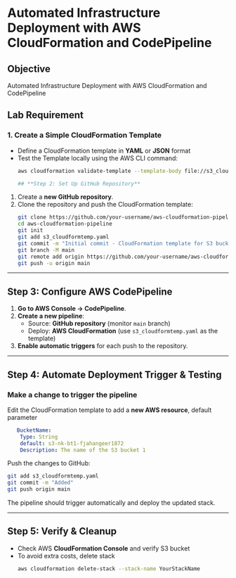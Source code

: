 # Automated Infrastructure Deployment with AWS CloudFormation and CodePipeline

## Objective

Automated Infrastructure Deployment with AWS CloudFormation and CodePipeline

## Lab Requirement

### 1. Create a Simple CloudFormation Template
- Define a CloudFormation template in **YAML** or **JSON** format
- Test the Template locally using the AWS CLI command:  
  ```bash
  aws cloudformation validate-template --template-body file://s3_cloudformtemp.yaml

  ## **Step 2: Set Up GitHub Repository**
1. Create a **new GitHub repository**.
2. Clone the repository and push the CloudFormation template:
   ```sh
   git clone https://github.com/your-username/aws-cloudformation-pipeline.git
   cd aws-cloudformation-pipeline
   git init
   git add s3_cloudformtemp.yaml
   git commit -m "Initial commit - CloudFormation template for S3 bucket"
   git branch -M main
   git remote add origin https://github.com/your-username/aws-cloudformation-pipeline.git
   git push -u origin main
   ```

---

## **Step 3: Configure AWS CodePipeline**
1. **Go to AWS Console → CodePipeline**.
2. **Create a new pipeline**:
   - Source: **GitHub repository** (monitor `main` branch)
   - Deploy: **AWS CloudFormation** (use `s3_cloudformtemp.yaml` as the template)
3. **Enable automatic triggers** for each push to the repository.

---

## **Step 4: Automate Deployment Trigger & Testing**
### **Make a change to trigger the pipeline**
Edit the CloudFormation template to add a **new AWS resource**, default parameter

```yaml
   BucketName:
    Type: String
    default: s3-nk-bt1-fjahangeer1872
    Description: The name of the S3 bucket 1
```

Push the changes to GitHub:
```sh
git add s3_cloudformtemp.yaml
git commit -m "Added"
git push origin main
```

The pipeline should trigger automatically and deploy the updated stack.

---

## **Step 5: Verify & Cleanup**
- Check AWS **CloudFormation Console** and verify S3 bucket
- To avoid extra costs, delete stack
  ```sh
  aws cloudformation delete-stack --stack-name YourStackName
  ```

  
